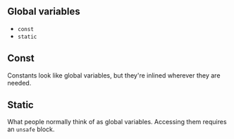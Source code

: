<section class="slide">

# Global variables

</section>
<section class="slide">

- `const`
- `static`

</section>
<section class="slide">

## Const

Constants look like global variables, but they're inlined wherever they are needed.

</section>
<section class="slide">

## Static

What people normally think of as global variables.
<span class="fragment">Accessing them requires an <code>unsafe</code> block.</span>

</section>